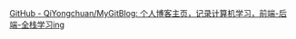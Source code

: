 [GitHub - QiYongchuan/MyGitBlog: 个人博客主页，记录计算机学习，前端-后端-全栈学习ing](https://github.com/QiYongchuan/MyGitBlog?tab=readme-ov-file)
